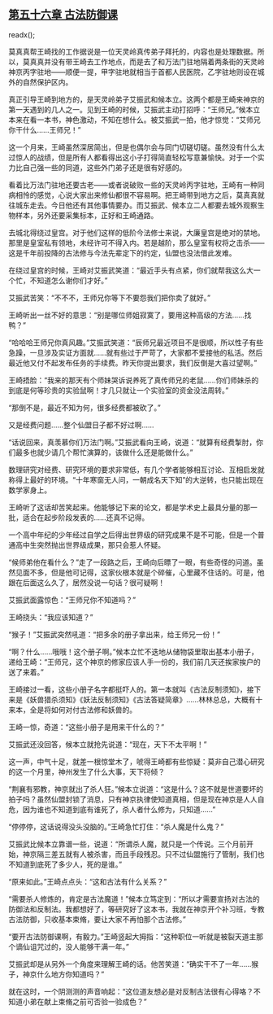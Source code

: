 ## [第五十六章 古法防御课](https://www.xxbiquge.com/11_11207/8849250.html)
readx();

  莫真真帮王崎找的工作据说是一位天灵岭真传弟子拜托的，内容也是处理数据。所以，莫真真并没有带王崎去工作地点，而是去了和万法门驻地隔着两条街的天灵岭神京丙字驻地——顺便一提，甲字驻地就相当于首都人民医院，乙字驻地则设在城外的自然保护区内。

  真正引导王崎到地方的，是天灵岭弟子艾振武和候本立。这两个都是王崎来神京的第一天遇到的几人之一。见到王崎的时候，艾振武主动打招呼：“王师兄。”候本立本来在看一本书，神色激动，不知在想什么。被艾振武一拍，他才惊觉：“艾师兄你干什么……王师兄！”

  这一个月来，王崎虽然深居简出，但是也偶尔会与同门切磋切磋。虽然没有什么太过惊人的战绩，但是所有人都看得出这小子打得简直轻松写意兼愉快。对于一个实力比自己强一些的同道，这些外门弟子还是很有好感的。

  看着比万法门驻地还要古老——或者说破败一些的天灵岭丙字驻地，王崎有一种同病相怜的感觉，心说大家出来修仙都很不容易啊。把王崎带到地方之后，莫真真就往城东走去。今日他还有其他事情要办。而艾振武、候本立二人都要去城外观察生物样本，另外还要采集标本，正好和王崎通路。

  去城北得绕过皇宫。对于他们这样的低阶今法修士来说，大廉皇宫是绝对的禁地。那里是皇室私有领地，未经许可不得入内。若是越阶，那么皇室有权将之击杀——这是千年前投降的古法修与今法先辈定下的约定，仙盟也没法借此发难。

  在绕过皇宫的时候，王崎对艾振武笑道：“最近手头有点紧，你们就帮我这么大一个忙，不知道怎么谢你们才好。”

  艾振武苦笑：“不不不，王师兄你等下不要怨我们把你卖了就好。”

  王崎听出一丝不好的意思：“别是哪位师姐寂寞了，要用这种高级的方法……找鸭？”

  “哈哈哈王师兄你真风趣。”艾振武笑道：“辰师兄最近项目不是很顺，所以性子有些急躁，一旦涉及实证方面就……就有些过于严苛了，大家都不爱接他的私活。然后最近他又付不起发布任务的手续费。昨天你提出要求，我们反倒是大喜过望啊。”

  王崎捂脸：“我来的那天有个师妹哭诉说养死了真传师兄的老鼠……你们师妹杀的到底是何等珍贵的实验鼠啊！才几只就让一个实验室的资金没法周转。”

  “那倒不是，最近不知为何，很多经费都被砍了。”

  又是经费问题……整个仙盟日子都不好过啊……

  “话说回来，真羡慕你们万法门啊。”艾振武看向王崎，说道：“就算有经费掣肘，你们最多也就少请几个帮忙演算的，该做什么还是能做什么。”

  数理研究对经费、研究环境的要求非常低，有几个学者能够相互讨论、互相启发就称得上最好的环境。“十年寒窗无人问，一朝成名天下知”的大逆转，也只能出现在数学家身上。

  王崎听了这话却苦笑起来。他能够记下来的论文，都是学术史上最具分量的那一批，适合在起步阶段发表的……还真不记得。

  一个高中年纪的少年经过自学之后得出世界级的研究成果不是不可能，但是一个普通高中生突然抛出世界级成果，那只会惹人怀疑。

  “候师弟他在看什么？”走了一段路之后，王崎向后瞟了一眼，有些奇怪的问道。虽然见面不多，但是他可记得，这家伙根本就是个碎催，心里藏不住话的。可是，他跟在后面这么久了，居然没说一句话？很可疑啊！

  艾振武面露惊色：“王师兄你不知道吗？”

  王崎挠头：“我应该知道？”

  “猴子！”艾振武突然吼道：“把多余的册子拿出来，给王师兄一份！”

  “啊？什么……哦哦！这个册子啊。”候本立忙不迭地从储物袋里取出基本小册子，递给王崎：“王师兄，这个神京的修家应该人手一份的，我们前几天还挨家挨户的送了来着。”

  王崎接过一看，这些小册子名字都挺吓人的。第一本就叫《古法反制须知》，接下来是《妖兽猎杀须知》《妖法反制须知》《古法答疑简章》……林林总总，大概有十来本，全是将如何对付古法修和妖兽的。

  王崎一惊，奇道：“这些小册子是用来干什么的？”

  艾振武还没回答，候本立就抢先说道：“现在，天下不太平啊！”

  这一声，中气十足，就差一根惊堂木了，唬得王崎都有些惊疑：莫非自己潜心研究的这一个月里，神州发生了什么大事，天下将倾？

  “荆襄有邪教，神京就出了杀人狂。”候本立说道：“这是什么？这不就是世道要坏的拍子吗？虽然仙盟封锁了消息，只有神京执律使知道真相，但是现在神京是人人自危，因为谁也不知道到底有谁死了，杀人者什么修为，只知道……”

  “停停停，这话说得没头没脑的。”王崎急忙打住：“杀人魔是什么鬼？”

  艾振武比候本立靠谱一些，说道：“所谓杀人魔，就只是一个传说。三个月前开始，神京隔三差五就有人被杀害，而且手段残忍。只不过仙盟施行了管制，我们也不知道到底死了多少人，死的是谁。”

  “原来如此。”王崎点点头：“这和古法有什么关系？”

  “需要杀人修炼的，肯定是古法魔道！”候本立笃定到：“所以才需要宣扬对古法的防御法和反制法。我都想好了，等研究好了这本书，我就在神京开个补习班，专教古法防御，只收基本束脩，要让大家不再怕那个古法修。”

  “要开古法防御课啊，有毅力。”王崎竖起大拇指：“这种职位一听就是被裂天道主那个谪仙诅咒过的，没人能够干满一年。”

  艾振武却是从另外一个角度来理解王崎的话。他苦笑道：“确实干不了一年……猴子，神京什么地方你知道吗？”

  就在这时，一个阴测测的声音响起：“这位道友想必是对反制古法很有心得咯？不知道小弟在献上束脩之前可否验一验成色？”
